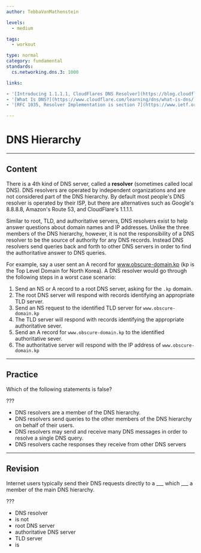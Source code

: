 ```yaml
---
author: TebbaVonMathenstein

levels:
  - medium

tags:
  - workout

type: normal
category: fundamental
standards:
  cs.networking.dns.3: 1000

links:

- '[Introducing 1.1.1.1, CloudFlares DNS Resolver](https://blog.cloudflare.com/dns-resolver-1-1-1-1/){article}'
- '[What Is DNS?](https://www.cloudflare.com/learning/dns/what-is-dns/){article}'
- '[RFC 1035, Resolver Implementation is section 7](https://www.ietf.org/rfc/rfc1035.txt){documentation}'

---
```

# DNS Hierarchy
---
## Content

There is a 4th kind of DNS server, called a **resolver** (sometimes called local DNS). DNS resolvers are operated by independent organizations and are not considered part of the DNS hierarchy. By default most people's DNS resolver is operated by their ISP, but there are alternatives such as Google's 8.8.8.8, Amazon's Route 53, and CloudFlare's 1.1.1.1.

Similar to root, TLD, and authoritative servers, DNS resolvers exist to help answer questions about domain names and IP addresses. Unlike the three members of the DNS hierarchy, however, it is not the responsibility of a DNS resolver to be the source of authority for any DNS records. Instead DNS resolvers send queries back and forth to other DNS servers in order to find the authoritative answer to DNS queries.

For example, say a user sent an A record for www.obscure-domain.kp (kp is the Top Level Domain for North Korea). A DNS resolver would go through the following steps in a worst case scenario:

1. Send an NS or A record to a root DNS server, asking for the `.kp` domain.
1. The root DNS server will respond with records identifying an appropriate TLD server.
1. Send an NS request to the identified TLD server for `www.obscure-domain.kp`
1. The TLD server will respond with records identifying the appropriate authoritative sever.
1. Send an A record for `www.obscure-domain.kp` to the identified authoritative sever.
1. The authoritative server will respond with the IP address of `www.obscure-domain.kp`

---
## Practice

Which of the following statements is false?

???

* DNS resolvers are a member of the DNS hierarchy.
* DNS resolvers send queries to the other members of the DNS hierarchy on behalf of their users.
* DNS resolvers may send and receive many DNS messages in order to resolve a single DNS query.
* DNS resolvers cache responses they receive from other DNS servers

---
## Revision

Internet users typically send their DNS requests directly to a ___ which ___ a member of the main DNS hierarchy.

???

* DNS resolver
* is not
* root DNS server
* authoritative DNS server
* TLD server
* is
